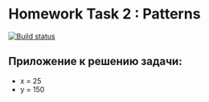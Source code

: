  # Homework Task 2 : Patterns
[![Build status](https://ci.appveyor.com/api/projects/status/mo6o9gjmypriv1x2?svg=true)](https://ci.appveyor.com/project/denelena/task-2-patterns)

 ## Приложение к решению задачи:
- x = 25
- y = 150



